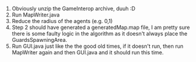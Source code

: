 1. Obviously unzip the GameInterop archive, duuh :D 
2. Run MapWriter.java
3. Reduce the radius of the agents (e.g. 0,1)
4. Step 2 should have generated a generatedMap.map file, I am pretty sure there is some faulty logic in the algorithm as it doesn't always place the GuardsSpawningArea.
5. Run GUI.java just like the the good old times, if it doesn't run, then run MapWriter again and then GUI.java and it should run this time. 
